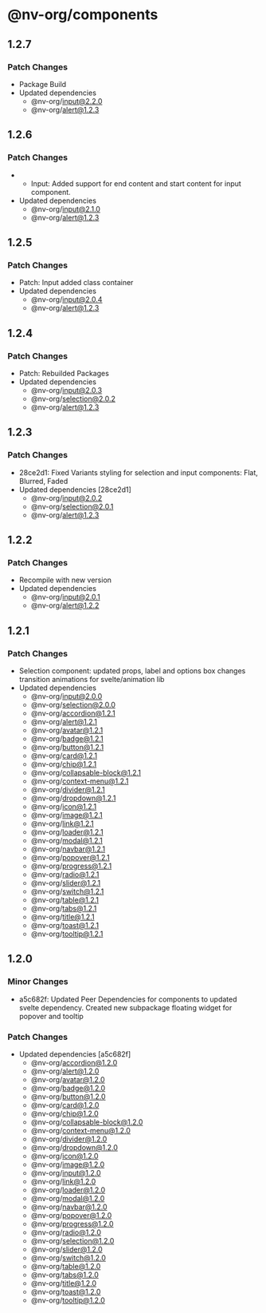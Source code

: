 # @nv-org/components

## 1.2.7

### Patch Changes

- Package Build
- Updated dependencies
  - @nv-org/input@2.2.0
  - @nv-org/alert@1.2.3

## 1.2.6

### Patch Changes

- - Input: Added support for end content and start content for input component.
- Updated dependencies
  - @nv-org/input@2.1.0
  - @nv-org/alert@1.2.3

## 1.2.5

### Patch Changes

- Patch: Input added class container
- Updated dependencies
  - @nv-org/input@2.0.4
  - @nv-org/alert@1.2.3

## 1.2.4

### Patch Changes

- Patch: Rebuilded Packages
- Updated dependencies
  - @nv-org/input@2.0.3
  - @nv-org/selection@2.0.2
  - @nv-org/alert@1.2.3

## 1.2.3

### Patch Changes

- 28ce2d1: Fixed Variants styling for selection and input components: Flat, Blurred, Faded
- Updated dependencies [28ce2d1]
  - @nv-org/input@2.0.2
  - @nv-org/selection@2.0.1
  - @nv-org/alert@1.2.3

## 1.2.2

### Patch Changes

- Recompile with new version
- Updated dependencies
  - @nv-org/input@2.0.1
  - @nv-org/alert@1.2.2

## 1.2.1

### Patch Changes

- Selection component: updated props, label and options box changes transition animations for svelte/animation lib
- Updated dependencies
  - @nv-org/input@2.0.0
  - @nv-org/selection@2.0.0
  - @nv-org/accordion@1.2.1
  - @nv-org/alert@1.2.1
  - @nv-org/avatar@1.2.1
  - @nv-org/badge@1.2.1
  - @nv-org/button@1.2.1
  - @nv-org/card@1.2.1
  - @nv-org/chip@1.2.1
  - @nv-org/collapsable-block@1.2.1
  - @nv-org/context-menu@1.2.1
  - @nv-org/divider@1.2.1
  - @nv-org/dropdown@1.2.1
  - @nv-org/icon@1.2.1
  - @nv-org/image@1.2.1
  - @nv-org/link@1.2.1
  - @nv-org/loader@1.2.1
  - @nv-org/modal@1.2.1
  - @nv-org/navbar@1.2.1
  - @nv-org/popover@1.2.1
  - @nv-org/progress@1.2.1
  - @nv-org/radio@1.2.1
  - @nv-org/slider@1.2.1
  - @nv-org/switch@1.2.1
  - @nv-org/table@1.2.1
  - @nv-org/tabs@1.2.1
  - @nv-org/title@1.2.1
  - @nv-org/toast@1.2.1
  - @nv-org/tooltip@1.2.1

## 1.2.0

### Minor Changes

- a5c682f: Updated Peer Dependencies for components to updated svelte dependency. Created new subpackage floating widget for popover and tooltip

### Patch Changes

- Updated dependencies [a5c682f]
  - @nv-org/accordion@1.2.0
  - @nv-org/alert@1.2.0
  - @nv-org/avatar@1.2.0
  - @nv-org/badge@1.2.0
  - @nv-org/button@1.2.0
  - @nv-org/card@1.2.0
  - @nv-org/chip@1.2.0
  - @nv-org/collapsable-block@1.2.0
  - @nv-org/context-menu@1.2.0
  - @nv-org/divider@1.2.0
  - @nv-org/dropdown@1.2.0
  - @nv-org/icon@1.2.0
  - @nv-org/image@1.2.0
  - @nv-org/input@1.2.0
  - @nv-org/link@1.2.0
  - @nv-org/loader@1.2.0
  - @nv-org/modal@1.2.0
  - @nv-org/navbar@1.2.0
  - @nv-org/popover@1.2.0
  - @nv-org/progress@1.2.0
  - @nv-org/radio@1.2.0
  - @nv-org/selection@1.2.0
  - @nv-org/slider@1.2.0
  - @nv-org/switch@1.2.0
  - @nv-org/table@1.2.0
  - @nv-org/tabs@1.2.0
  - @nv-org/title@1.2.0
  - @nv-org/toast@1.2.0
  - @nv-org/tooltip@1.2.0
